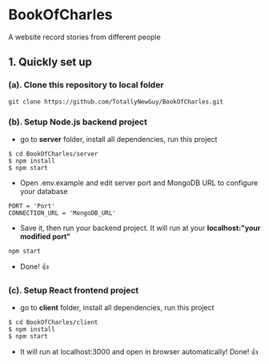 # BookOfCharles
A website record stories from different people
## 1. Quickly set up
### (a). Clone this repository to local folder
```
git clone https://github.com/TotallyNewGuy/BookOfCharles.git
```

### (b). Setup Node.js backend project
- go to **server** folder, install all dependencies, run this project
```
$ cd BookOfCharles/server
$ npm install
$ npm start
```
- Open .env.example and edit server port and MongoDB URL to configure your database
```
PORT = 'Port'
CONNECTION_URL = 'MongoDB_URL'
```
- Save it, then run your backend project. It will run at your **localhost:"your modified port"**
```
npm start
```
- Done! 👍

### (c). Setup React frontend project
- go to **client** folder, install all dependencies, run this project
```
$ cd BookOfCharles/client
$ npm install
$ npm start
```
- It will run at localhost:3000 and open in browser automatically! Done! 👍

